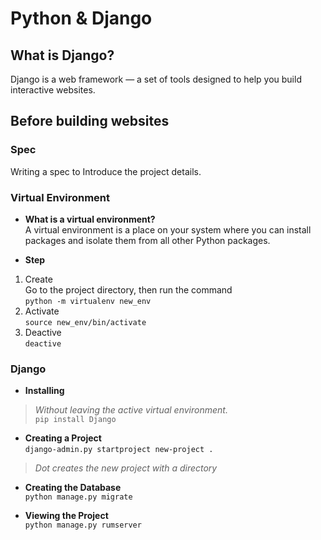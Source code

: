 # Python & Django
## What is Django?
Django is a web framework — a set of tools designed to help you build interactive websites.  

## Before building websites
### Spec  
Writing a spec to Introduce the project details.

### Virtual Environment
* **What is a virtual environment?**  
A virtual environment is a place on your system where you can install packages and isolate them from all other Python packages.  

* **Step**  
1. Create  
Go to the project directory, then run the command  
`python -m virtualenv new_env`  
2. Activate   
`source new_env/bin/activate`   
3. Deactive  
`deactive`  

### Django
* **Installing**  
> *Without leaving the active virtual environment.*    
`pip install Django`  

* **Creating a Project**  
`django-admin.py startproject new-project .`  
> *Dot creates the new project with a directory*    

* **Creating the Database**  
`python manage.py migrate`  

* **Viewing the Project**  
`python manage.py rumserver`
